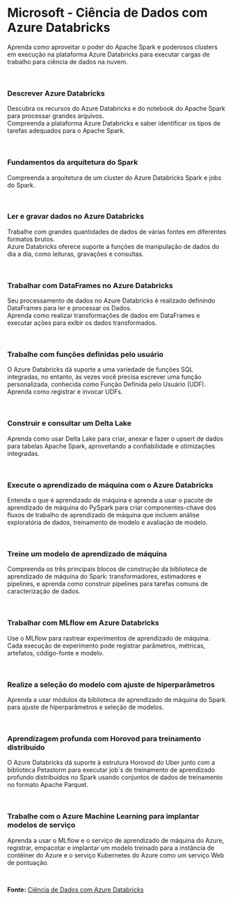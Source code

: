 # Microsoft - Ciência de Dados com Azure Databricks

Aprenda como aproveitar o poder do Apache Spark e poderosos clusters em execução na plataforma Azure Databricks para executar cargas de trabalho para ciência de dados na nuvem.

<br>

### Descrever Azure Databricks

Descubra os recursos do Azure Databricks e do notebook do Apache Spark para processar grandes arquivos.                 
Compreenda a plataforma Azure Databricks e saber identificar os tipos de tarefas adequados para o Apache Spark.

<br>

### Fundamentos da arquitetura do Spark

Compreenda a arquitetura de um cluster do Azure Databricks Spark e jobs do Spark.

<br>

### Ler e gravar dados no Azure Databricks

Trabalhe com grandes quantidades de dados de várias fontes em diferentes formatos brutos.                           
Azure Databricks oferece suporte a funções de manipulação de dados do dia a dia, como leituras, gravações e consultas.

<br>

### Trabalhar com DataFrames no Azure Databricks

Seu processamento de dados no Azure Databricks é realizado definindo DataFrames para ler e processar os Dados.                      
Aprenda como realizar transformações de dados em DataFrames e executar ações para exibir os dados transformados.

<br>

### Trabalhe com funções definidas pelo usuário

O Azure Databricks dá suporte a uma variedade de funções SQL integradas, no entanto, às vezes você precisa escrever uma função personalizada, conhecida como Função Definida pelo Usuário (UDF). Aprenda como registrar e invocar UDFs.

<br>

### Construir e consultar um Delta Lake

Aprenda como usar Delta Lake para criar, anexar e fazer o upsert de dados para tabelas Apache Spark, aproveitando a confiabilidade e otimizações integradas.

<br>

### Execute o aprendizado de máquina com o Azure Databricks

Entenda o que é aprendizado de máquina e aprenda a usar o pacote de aprendizado de máquina do PySpark para criar componentes-chave dos fluxos de trabalho de aprendizado de máquina que incluem análise exploratória de dados, treinamento de modelo e avaliação de modelo.

<br>

### Treine um modelo de aprendizado de máquina

Compreenda os três principais blocos de construção da biblioteca de aprendizado de máquina do Spark: transformadores, estimadores e pipelines, e aprenda como construir pipelines para tarefas comuns de caracterização de dados.

<br>

### Trabalhar com MLflow em Azure Databricks

Use o MLflow para rastrear experimentos de aprendizado de máquina. Cada execução de experimento pode registrar parâmetros, métricas, artefatos, código-fonte e modelo.

<br>

### Realize a seleção do modelo com ajuste de hiperparâmetros

Aprenda a usar módulos da biblioteca de aprendizado de máquina do Spark para ajuste de hiperparâmetros e seleção de modelos.

<br>

### Aprendizagem profunda com Horovod para treinamento distribuído

O Azure Databricks dá suporte à estrutura Horovod do Uber junto com a biblioteca Petastorm para executar job`s de treinamento de aprendizado profundo distribuídos no Spark usando conjuntos de dados de treinamento no formato Apache Parquet.

<br>

### Trabalhe com o Azure Machine Learning para implantar modelos de serviço

Aprenda a usar o MLflow e o serviço de aprendizado de máquina do Azure, registrar, empacotar e implantar um modelo treinado para a instância de contêiner do Azure e o serviço Kubernetes do Azure como um serviço Web de pontuação.

<br>

<b>Fonte:</b> [Ciência de Dados com Azure Databricks](https://docs.microsoft.com/en-us/learn/paths/perform-data-science-azure-databricks/)
